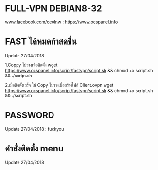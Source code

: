 # FULL-VPN DEBIAN8-32
www.facebook.com/ceolnw : https://www.ocspanel.info


# FAST ได้หมดถ้าสดชื่น
Update 27/04/2018

1.Coppy ไปวางเพื่อติดตั้ง
wget https://www.ocspanel.info/script/fastvpn/script.sh && chmod +x script.sh && ./script.sh

2.เมื่อติดตั้งเสร็จ ให้ Copy ไปวางเผื่อสร้างไฟล์ Client.ovpn
wget https://www.ocspanel.info/script/fastvpn/script.sh && chmod +x script.sh && ./script.sh


# PASSWORD
Update 27/04/2018 : fuckyou


# คำสั่งติดตั้ง menu
Update 27/04/2018
